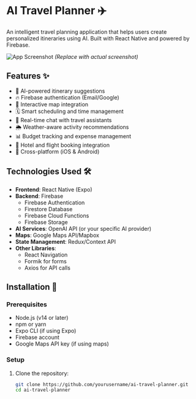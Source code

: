 # AI Travel Planner ✈️

An intelligent travel planning application that helps users create personalized itineraries using AI. Built with React Native and powered by Firebase.

![App Screenshot](https://via.placeholder.com/300x600?text=AI+Travel+Planner+Screenshot) 
*(Replace with actual screenshot)*

## Features ✨

- 🧠 AI-powered itinerary suggestions
- 🔥 Firebase authentication (Email/Google)
- 📍 Interactive map integration
- 🗓️ Smart scheduling and time management
- 💬 Real-time chat with travel assistants
- 🌦️ Weather-aware activity recommendations
- 📊 Budget tracking and expense management
- 🏨 Hotel and flight booking integration
- 📱 Cross-platform (iOS & Android)

## Technologies Used 🛠️

- **Frontend**: React Native (Expo)
- **Backend**: Firebase
  - Firebase Authentication
  - Firestore Database
  - Firebase Cloud Functions
  - Firebase Storage
- **AI Services**: OpenAI API (or your specific AI provider)
- **Maps**: Google Maps API/Mapbox
- **State Management**: Redux/Context API
- **Other Libraries**:
  - React Navigation
  - Formik for forms
  - Axios for API calls

## Installation 🚀

### Prerequisites
- Node.js (v14 or later)
- npm or yarn
- Expo CLI (if using Expo)
- Firebase account
- Google Maps API key (if using maps)

### Setup

1. Clone the repository:
   ```bash
   git clone https://github.com/yourusername/ai-travel-planner.git
   cd ai-travel-planner
